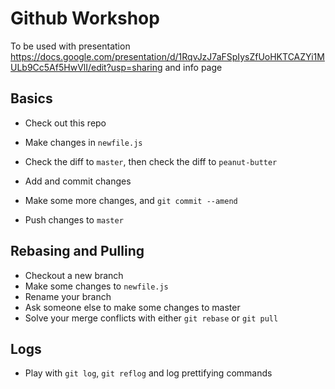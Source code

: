 # Github Workshop

To be used with presentation https://docs.google.com/presentation/d/1RqvJzJ7aFSpIysZfUoHKTCAZYi1MULb9Cc5Af5HwVlI/edit?usp=sharing
and info page 

## Basics 

- Check out this repo 

- Make changes in `newfile.js`
- Check the diff to `master`, then check the diff to `peanut-butter`
- Add and commit changes
- Make some more changes, and `git commit --amend`
- Push changes to `master`

## Rebasing and Pulling

- Checkout a new branch 
- Make some changes to `newfile.js`
- Rename your branch 
- Ask someone else to make some changes to master
- Solve your merge conflicts with either `git rebase` or `git pull`

## Logs 

- Play with `git log`, `git reflog` and log prettifying commands


